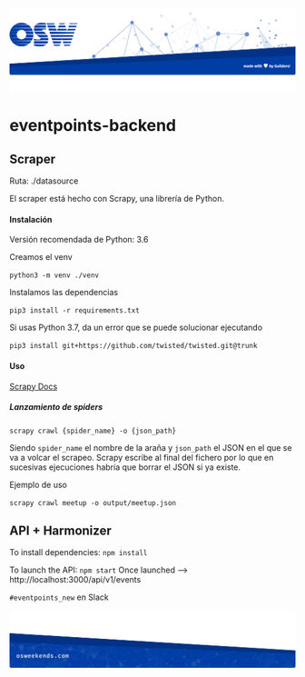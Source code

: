 ![header](https://github.com/OSWeekends/agile-project-template/raw/master/other/img/OSW-project-GitHub-template-header.jpg)

# eventpoints-backend

## Scraper

Ruta: ./datasource

El scraper está hecho con Scrapy, una librería de Python.

#### Instalación

Versión recomendada de Python: 3.6

Creamos el venv

`python3 -m venv ./venv`

Instalamos las dependencias

`pip3 install -r requirements.txt`

Si usas Python 3.7, da un error que se puede solucionar ejecutando

`pip3 install git+https://github.com/twisted/twisted.git@trunk`

#### Uso

[Scrapy Docs](https://doc.scrapy.org/en/latest/)

##### Lanzamiento de spiders

`scrapy crawl {spider_name} -o {json_path}`

Siendo `spider_name` el nombre de la araña y `json_path` el JSON en el que se va a
volcar el scrapeo. 
Scrapy escribe al final del fichero por lo que en sucesivas
ejecuciones habría que borrar el JSON si ya existe.

Ejemplo de uso

`scrapy crawl meetup -o output/meetup.json`

## API + Harmonizer

To install dependencies: `npm install`

To launch the API: `npm start`
Once launched --> http://localhost:3000/api/v1/events

`#eventpoints_new` en Slack

![footer](https://github.com/OSWeekends/agile-project-template/raw/master/other/img/OSW-project-GitHub-template-footer.jpg)
